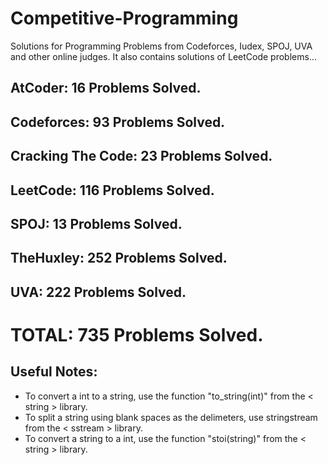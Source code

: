# Competitive-Programming
Solutions for Programming Problems from Codeforces, Iudex, SPOJ, UVA and other online judges. It also contains solutions of LeetCode problems...

## AtCoder: 16 Problems Solved.
## Codeforces: 93 Problems Solved.
## Cracking The Code: 23 Problems Solved.
## LeetCode: 116 Problems Solved.
## SPOJ: 13 Problems Solved.
## TheHuxley: 252 Problems Solved.
## UVA: 222 Problems Solved.

# TOTAL: 735 Problems Solved.

## Useful Notes:
* To convert a int to a string, use the function "to_string(int)" from the < string > library.
* To split a string using blank spaces as the delimeters, use stringstream from the < sstream > library.
* To convert a string to a int, use the function "stoi(string)" from the < string > library.

